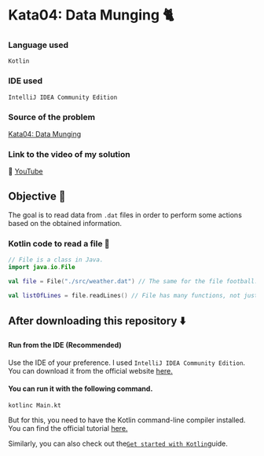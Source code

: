 # Kata04: Data Munging :cat2:

### Language used
`Kotlin`

### IDE used
`IntelliJ IDEA Community Edition`

### Source of the problem
[Kata04: Data Munging](http://codekata.com/kata/kata04-data-munging/)

### Link to the video of my solution
:movie_camera: [YouTube](https://youtu.be/6lMhFVaxHK4)

## Objective :round_pushpin: 
The goal is to read data from `.dat` files in order to perform some actions based on the obtained information.

### Kotlin code to read a file :book:
``` Kotlin
// File is a class in Java.
import java.io.File

val file = File("./src/weather.dat") // The same for the file football.dat.

val listOfLines = file.readLines() // File has many functions, not just this.
```

## After downloading this repository :arrow_down:

#### Run from the IDE (Recommended)
Use the IDE of your preference. I used `IntelliJ IDEA Community Edition`. You can download it from the official website [here.](https://www.jetbrains.com/idea/download/)

#### You can run it with the following command. 
```
kotlinc Main.kt
```
But for this, you need to have the Kotlin command-line compiler installed. You can find the official tutorial [here.](https://kotlinlang.org/docs/command-line.html)

Similarly, you can also check out the[`Get started with Kotlin`](https://kotlinlang.org/docs/getting-started.html)guide.